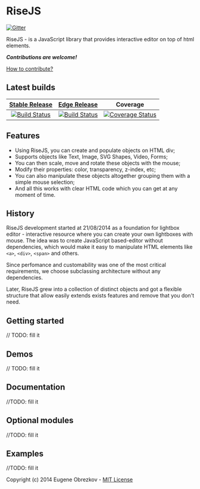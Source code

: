 RiseJS
===

[![Gitter](https://badges.gitter.im/Join%20Chat.svg)](https://gitter.im/ghaiklor/rise-js?utm_source=badge&utm_medium=badge&utm_campaign=pr-badge&utm_content=badge)

RiseJS - is a JavaScript library that provides interactive editor on top of html elements.

**_Contributions are welcome!_**

[How to contribute?](https://github.com/ghaiklor/rise-js/blob/master/CONTRIBUTING.md)

Latest builds
---

| [Stable Release](https://github.com/ghaiklor/rise-js/tree/master) | [Edge Release](https://github.com/ghaiklor/rise-js/tree/dev) | Coverage |
|:---:|:---:|:---:|
| [![Build Status](https://travis-ci.org/ghaiklor/rise-js.svg?branch=master)](https://travis-ci.org/ghaiklor/rise-js) | [![Build Status](https://travis-ci.org/ghaiklor/rise-js.svg?branch=dev)](https://travis-ci.org/ghaiklor/rise-js) | [![Coverage Status](https://img.shields.io/coveralls/ghaiklor/rise-js.svg)](https://coveralls.io/r/ghaiklor/rise-js) |

Features
---
- Using RiseJS, you can create and populate objects on HTML div;
- Supports objects like Text, Image, SVG Shapes, Video, Forms;
- You can then scale, move and rotate these objects with the mouse;
- Modify their properties: color, transparency, z-index, etc;
- You can also manipulate these objects altogether grouping them with a simple mouse selection;
- And all this works with clear HTML code which you can get at any moment of time.

History
---
RiseJS development started at 21/08/2014 as a foundation for lightbox editor - interactive resource where you can create your own lightboxes with mouse. The idea was to create JavaScript based-editor without dependencies, which would make it easy to manipulate HTML elements like `<a>`, `<div>`, `<span>` and others.

Since perfomance and customability was one of the most critical requirements, we choose subclassing architecture without any dependencies.

Later, RiseJS grew into a collection of distinct objects and got a flexible structure that allow easily extends exists features and remove that you don't need.

Getting started
---
// TODO: fill it

Demos
---
// TODO: fill it

Documentation
---
//TODO: fill it

Optional modules
---
//TODO: fill it

Examples
---
//TODO: fill it

Copyright (c) 2014 Eugene Obrezkov - [MIT License](https://github.com/ghaiklor/rise-js/blob/master/LICENSE)